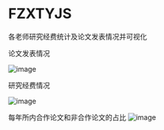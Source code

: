 # FZXTYJS
各老师研究经费统计及论文发表情况并可视化

论文发表情况

![image](https://github.com/xuying2020/FZXTYJS/assets/114268932/6ffd754f-d428-417e-b085-aed6ce5fa4a7)

研究经费情况

![image](https://github.com/xuying2020/FZXTYJS/assets/114268932/2bbad74b-cae8-4da5-9f64-af658dd2b804)

每年所内合作论文和非合作论文的占比
![image](https://github.com/xuying2020/FZXTYJS/assets/114268932/2a0b1a13-9190-42fe-8d6c-f619b79e4aa4)

